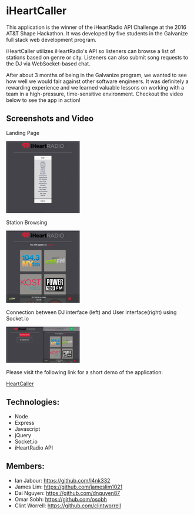 # iHeartCaller

This application is the winner of the iHeartRadio API Challenge at the 2016 AT&T Shape Hackathon. It was developed by five students in the Galvanize full stack web development program.

iHeartCaller utilizes iHeartRadio's API so listeners can browse a list of stations based on genre or city. Listeners can also submit song requests to the DJ via WebSocket-based chat.

After about 3 months of being in the Galvanize program, we wanted to see how well we would fair against other software engineers. It was definitely a rewarding experience and we learned valuable lessons on working with a team in a high-pressure, time-sensitive environment. Checkout the video below to see the app in action!

## Screenshots and Video
Landing Page

<img src="/public/assets/images/ss1.png" alt="Drawing" style="width: 200px;"/>

Station Browsing

<img src="/public/assets/images/ss2.png" alt="Drawing" style="width: 200px;"/>

Connection between DJ interface (left) and User interface(right) using Socket.io

<img src="/public/assets/images/ss3.png" alt="Drawing" style="width: 200px;"/>

Please visit the following link for a short demo of the application:

[HeartCaller](https://vimeo.com/174959538)
## Technologies:

* Node
* Express
* Javascript
* jQuery
* Socket.io
* iHeartRadio API

## Members:
* Ian Jabour: https://github.com/l4nk332
* James Lim: https://github.com/jameslim1021
* Dai Nguyen: https://github.com/dnguyen87
* Omar Sobh: https://github.com/osobh
* Clint Worrell: https://github.com/clintworrell
